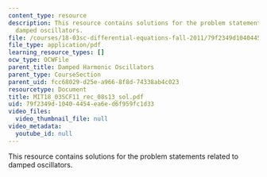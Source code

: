 ```yaml
---
content_type: resource
description: This resource contains solutions for the problem statements related to
  damped oscillators.
file: /courses/18-03sc-differential-equations-fall-2011/79f2349d10404454ea6ed6f959fc1d33_MIT18_03SCF11_rec_08s13_sol.pdf
file_type: application/pdf
learning_resource_types: []
ocw_type: OCWFile
parent_title: Damped Harmonic Oscillators
parent_type: CourseSection
parent_uid: fcc68029-d25e-a966-8f8d-74338ab4c023
resourcetype: Document
title: MIT18_03SCF11_rec_08s13_sol.pdf
uid: 79f2349d-1040-4454-ea6e-d6f959fc1d33
video_files:
  video_thumbnail_file: null
video_metadata:
  youtube_id: null
---
```

This resource contains solutions for the problem statements related to damped oscillators.